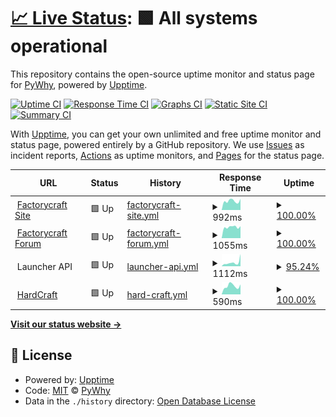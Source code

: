 # [📈 Live Status](https://py.kitsu-team.dev): <!--live status--> **🟩 All systems operational**

This repository contains the open-source uptime monitor and status page for [PyWhy](https://kitsu-team.dev/), powered by [Upptime](https://github.com/upptime/upptime).

[![Uptime CI](https://github.com/PyWhy-3275/upptime/workflows/Uptime%20CI/badge.svg)](https://github.com/PyWhy-3275/upptime/actions?query=workflow%3A%22Uptime+CI%22)
[![Response Time CI](https://github.com/PyWhy-3275/upptime/workflows/Response%20Time%20CI/badge.svg)](https://github.com/PyWhy-3275/upptime/actions?query=workflow%3A%22Response+Time+CI%22)
[![Graphs CI](https://github.com/PyWhy-3275/upptime/workflows/Graphs%20CI/badge.svg)](https://github.com/PyWhy-3275/upptime/actions?query=workflow%3A%22Graphs+CI%22)
[![Static Site CI](https://github.com/PyWhy-3275/upptime/workflows/Static%20Site%20CI/badge.svg)](https://github.com/PyWhy-3275/upptime/actions?query=workflow%3A%22Static+Site+CI%22)
[![Summary CI](https://github.com/PyWhy-3275/upptime/workflows/Summary%20CI/badge.svg)](https://github.com/PyWhy-3275/upptime/actions?query=workflow%3A%22Summary+CI%22)

With [Upptime](https://upptime.js.org), you can get your own unlimited and free uptime monitor and status page, powered entirely by a GitHub repository. We use [Issues](https://github.com/PyWhy-3275/upptime/issues) as incident reports, [Actions](https://github.com/PyWhy-3275/upptime/actions) as uptime monitors, and [Pages](https://py.kitsu-team.dev) for the status page.

<!--start: status pages-->
<!-- This summary is generated by Upptime (https://github.com/upptime/upptime) -->
<!-- Do not edit this manually, your changes will be overwritten -->
<!-- prettier-ignore -->
| URL | Status | History | Response Time | Uptime |
| --- | ------ | ------- | ------------- | ------ |
| <img alt="" src="https://factorycraft.cf/favicon.ico" height="13"> [Factorycraft Site](https://site.factorycraft.cf) | 🟩 Up | [factorycraft-site.yml](https://github.com/PyWhy-3275/upptime/commits/HEAD/history/factorycraft-site.yml) | <details><summary><img alt="Response time graph" src="./graphs/factorycraft-site/response-time-week.png" height="20"> 992ms</summary><br><a href="https://py.kitsu-team.dev/history/factorycraft-site"><img alt="Response time 1715" src="https://img.shields.io/endpoint?url=https%3A%2F%2Fraw.githubusercontent.com%2FPyWhy-3275%2Fupptime%2FHEAD%2Fapi%2Ffactorycraft-site%2Fresponse-time.json"></a><br><a href="https://py.kitsu-team.dev/history/factorycraft-site"><img alt="24-hour response time 1221" src="https://img.shields.io/endpoint?url=https%3A%2F%2Fraw.githubusercontent.com%2FPyWhy-3275%2Fupptime%2FHEAD%2Fapi%2Ffactorycraft-site%2Fresponse-time-day.json"></a><br><a href="https://py.kitsu-team.dev/history/factorycraft-site"><img alt="7-day response time 992" src="https://img.shields.io/endpoint?url=https%3A%2F%2Fraw.githubusercontent.com%2FPyWhy-3275%2Fupptime%2FHEAD%2Fapi%2Ffactorycraft-site%2Fresponse-time-week.json"></a><br><a href="https://py.kitsu-team.dev/history/factorycraft-site"><img alt="30-day response time 967" src="https://img.shields.io/endpoint?url=https%3A%2F%2Fraw.githubusercontent.com%2FPyWhy-3275%2Fupptime%2FHEAD%2Fapi%2Ffactorycraft-site%2Fresponse-time-month.json"></a><br><a href="https://py.kitsu-team.dev/history/factorycraft-site"><img alt="1-year response time 1715" src="https://img.shields.io/endpoint?url=https%3A%2F%2Fraw.githubusercontent.com%2FPyWhy-3275%2Fupptime%2FHEAD%2Fapi%2Ffactorycraft-site%2Fresponse-time-year.json"></a></details> | <details><summary><a href="https://py.kitsu-team.dev/history/factorycraft-site">100.00%</a></summary><a href="https://py.kitsu-team.dev/history/factorycraft-site"><img alt="All-time uptime 90.58%" src="https://img.shields.io/endpoint?url=https%3A%2F%2Fraw.githubusercontent.com%2FPyWhy-3275%2Fupptime%2FHEAD%2Fapi%2Ffactorycraft-site%2Fuptime.json"></a><br><a href="https://py.kitsu-team.dev/history/factorycraft-site"><img alt="24-hour uptime 100.00%" src="https://img.shields.io/endpoint?url=https%3A%2F%2Fraw.githubusercontent.com%2FPyWhy-3275%2Fupptime%2FHEAD%2Fapi%2Ffactorycraft-site%2Fuptime-day.json"></a><br><a href="https://py.kitsu-team.dev/history/factorycraft-site"><img alt="7-day uptime 100.00%" src="https://img.shields.io/endpoint?url=https%3A%2F%2Fraw.githubusercontent.com%2FPyWhy-3275%2Fupptime%2FHEAD%2Fapi%2Ffactorycraft-site%2Fuptime-week.json"></a><br><a href="https://py.kitsu-team.dev/history/factorycraft-site"><img alt="30-day uptime 100.00%" src="https://img.shields.io/endpoint?url=https%3A%2F%2Fraw.githubusercontent.com%2FPyWhy-3275%2Fupptime%2FHEAD%2Fapi%2Ffactorycraft-site%2Fuptime-month.json"></a><br><a href="https://py.kitsu-team.dev/history/factorycraft-site"><img alt="1-year uptime 90.58%" src="https://img.shields.io/endpoint?url=https%3A%2F%2Fraw.githubusercontent.com%2FPyWhy-3275%2Fupptime%2FHEAD%2Fapi%2Ffactorycraft-site%2Fuptime-year.json"></a></details>
| <img alt="" src="https://factorycraft.cf/favicon.ico" height="13"> [Factorycraft Forum](https://factorycraft.cf) | 🟩 Up | [factorycraft-forum.yml](https://github.com/PyWhy-3275/upptime/commits/HEAD/history/factorycraft-forum.yml) | <details><summary><img alt="Response time graph" src="./graphs/factorycraft-forum/response-time-week.png" height="20"> 1055ms</summary><br><a href="https://py.kitsu-team.dev/history/factorycraft-forum"><img alt="Response time 1182" src="https://img.shields.io/endpoint?url=https%3A%2F%2Fraw.githubusercontent.com%2FPyWhy-3275%2Fupptime%2FHEAD%2Fapi%2Ffactorycraft-forum%2Fresponse-time.json"></a><br><a href="https://py.kitsu-team.dev/history/factorycraft-forum"><img alt="24-hour response time 1132" src="https://img.shields.io/endpoint?url=https%3A%2F%2Fraw.githubusercontent.com%2FPyWhy-3275%2Fupptime%2FHEAD%2Fapi%2Ffactorycraft-forum%2Fresponse-time-day.json"></a><br><a href="https://py.kitsu-team.dev/history/factorycraft-forum"><img alt="7-day response time 1055" src="https://img.shields.io/endpoint?url=https%3A%2F%2Fraw.githubusercontent.com%2FPyWhy-3275%2Fupptime%2FHEAD%2Fapi%2Ffactorycraft-forum%2Fresponse-time-week.json"></a><br><a href="https://py.kitsu-team.dev/history/factorycraft-forum"><img alt="30-day response time 893" src="https://img.shields.io/endpoint?url=https%3A%2F%2Fraw.githubusercontent.com%2FPyWhy-3275%2Fupptime%2FHEAD%2Fapi%2Ffactorycraft-forum%2Fresponse-time-month.json"></a><br><a href="https://py.kitsu-team.dev/history/factorycraft-forum"><img alt="1-year response time 1182" src="https://img.shields.io/endpoint?url=https%3A%2F%2Fraw.githubusercontent.com%2FPyWhy-3275%2Fupptime%2FHEAD%2Fapi%2Ffactorycraft-forum%2Fresponse-time-year.json"></a></details> | <details><summary><a href="https://py.kitsu-team.dev/history/factorycraft-forum">100.00%</a></summary><a href="https://py.kitsu-team.dev/history/factorycraft-forum"><img alt="All-time uptime 93.14%" src="https://img.shields.io/endpoint?url=https%3A%2F%2Fraw.githubusercontent.com%2FPyWhy-3275%2Fupptime%2FHEAD%2Fapi%2Ffactorycraft-forum%2Fuptime.json"></a><br><a href="https://py.kitsu-team.dev/history/factorycraft-forum"><img alt="24-hour uptime 100.00%" src="https://img.shields.io/endpoint?url=https%3A%2F%2Fraw.githubusercontent.com%2FPyWhy-3275%2Fupptime%2FHEAD%2Fapi%2Ffactorycraft-forum%2Fuptime-day.json"></a><br><a href="https://py.kitsu-team.dev/history/factorycraft-forum"><img alt="7-day uptime 100.00%" src="https://img.shields.io/endpoint?url=https%3A%2F%2Fraw.githubusercontent.com%2FPyWhy-3275%2Fupptime%2FHEAD%2Fapi%2Ffactorycraft-forum%2Fuptime-week.json"></a><br><a href="https://py.kitsu-team.dev/history/factorycraft-forum"><img alt="30-day uptime 100.00%" src="https://img.shields.io/endpoint?url=https%3A%2F%2Fraw.githubusercontent.com%2FPyWhy-3275%2Fupptime%2FHEAD%2Fapi%2Ffactorycraft-forum%2Fuptime-month.json"></a><br><a href="https://py.kitsu-team.dev/history/factorycraft-forum"><img alt="1-year uptime 93.14%" src="https://img.shields.io/endpoint?url=https%3A%2F%2Fraw.githubusercontent.com%2FPyWhy-3275%2Fupptime%2FHEAD%2Fapi%2Ffactorycraft-forum%2Fuptime-year.json"></a></details>
| <img alt="" src="https://factorycraft.cf/favicon.ico" height="13"> Launcher API | 🟩 Up | [launcher-api.yml](https://github.com/PyWhy-3275/upptime/commits/HEAD/history/launcher-api.yml) | <details><summary><img alt="Response time graph" src="./graphs/launcher-api/response-time-week.png" height="20"> 1112ms</summary><br><a href="https://py.kitsu-team.dev/history/launcher-api"><img alt="Response time 1559" src="https://img.shields.io/endpoint?url=https%3A%2F%2Fraw.githubusercontent.com%2FPyWhy-3275%2Fupptime%2FHEAD%2Fapi%2Flauncher-api%2Fresponse-time.json"></a><br><a href="https://py.kitsu-team.dev/history/launcher-api"><img alt="24-hour response time 1718" src="https://img.shields.io/endpoint?url=https%3A%2F%2Fraw.githubusercontent.com%2FPyWhy-3275%2Fupptime%2FHEAD%2Fapi%2Flauncher-api%2Fresponse-time-day.json"></a><br><a href="https://py.kitsu-team.dev/history/launcher-api"><img alt="7-day response time 1112" src="https://img.shields.io/endpoint?url=https%3A%2F%2Fraw.githubusercontent.com%2FPyWhy-3275%2Fupptime%2FHEAD%2Fapi%2Flauncher-api%2Fresponse-time-week.json"></a><br><a href="https://py.kitsu-team.dev/history/launcher-api"><img alt="30-day response time 833" src="https://img.shields.io/endpoint?url=https%3A%2F%2Fraw.githubusercontent.com%2FPyWhy-3275%2Fupptime%2FHEAD%2Fapi%2Flauncher-api%2Fresponse-time-month.json"></a><br><a href="https://py.kitsu-team.dev/history/launcher-api"><img alt="1-year response time 1559" src="https://img.shields.io/endpoint?url=https%3A%2F%2Fraw.githubusercontent.com%2FPyWhy-3275%2Fupptime%2FHEAD%2Fapi%2Flauncher-api%2Fresponse-time-year.json"></a></details> | <details><summary><a href="https://py.kitsu-team.dev/history/launcher-api">95.24%</a></summary><a href="https://py.kitsu-team.dev/history/launcher-api"><img alt="All-time uptime 77.35%" src="https://img.shields.io/endpoint?url=https%3A%2F%2Fraw.githubusercontent.com%2FPyWhy-3275%2Fupptime%2FHEAD%2Fapi%2Flauncher-api%2Fuptime.json"></a><br><a href="https://py.kitsu-team.dev/history/launcher-api"><img alt="24-hour uptime 66.68%" src="https://img.shields.io/endpoint?url=https%3A%2F%2Fraw.githubusercontent.com%2FPyWhy-3275%2Fupptime%2FHEAD%2Fapi%2Flauncher-api%2Fuptime-day.json"></a><br><a href="https://py.kitsu-team.dev/history/launcher-api"><img alt="7-day uptime 95.24%" src="https://img.shields.io/endpoint?url=https%3A%2F%2Fraw.githubusercontent.com%2FPyWhy-3275%2Fupptime%2FHEAD%2Fapi%2Flauncher-api%2Fuptime-week.json"></a><br><a href="https://py.kitsu-team.dev/history/launcher-api"><img alt="30-day uptime 98.90%" src="https://img.shields.io/endpoint?url=https%3A%2F%2Fraw.githubusercontent.com%2FPyWhy-3275%2Fupptime%2FHEAD%2Fapi%2Flauncher-api%2Fuptime-month.json"></a><br><a href="https://py.kitsu-team.dev/history/launcher-api"><img alt="1-year uptime 77.35%" src="https://img.shields.io/endpoint?url=https%3A%2F%2Fraw.githubusercontent.com%2FPyWhy-3275%2Fupptime%2FHEAD%2Fapi%2Flauncher-api%2Fuptime-year.json"></a></details>
| <img alt="" src="https://icons.duckduckgo.com/ip3/null.ico" height="13"> [HardCraft](ip.kitsu-team.dev) | 🟩 Up | [hard-craft.yml](https://github.com/PyWhy-3275/upptime/commits/HEAD/history/hard-craft.yml) | <details><summary><img alt="Response time graph" src="./graphs/hard-craft/response-time-week.png" height="20"> 590ms</summary><br><a href="https://py.kitsu-team.dev/history/hard-craft"><img alt="Response time 440" src="https://img.shields.io/endpoint?url=https%3A%2F%2Fraw.githubusercontent.com%2FPyWhy-3275%2Fupptime%2FHEAD%2Fapi%2Fhard-craft%2Fresponse-time.json"></a><br><a href="https://py.kitsu-team.dev/history/hard-craft"><img alt="24-hour response time 703" src="https://img.shields.io/endpoint?url=https%3A%2F%2Fraw.githubusercontent.com%2FPyWhy-3275%2Fupptime%2FHEAD%2Fapi%2Fhard-craft%2Fresponse-time-day.json"></a><br><a href="https://py.kitsu-team.dev/history/hard-craft"><img alt="7-day response time 590" src="https://img.shields.io/endpoint?url=https%3A%2F%2Fraw.githubusercontent.com%2FPyWhy-3275%2Fupptime%2FHEAD%2Fapi%2Fhard-craft%2Fresponse-time-week.json"></a><br><a href="https://py.kitsu-team.dev/history/hard-craft"><img alt="30-day response time 487" src="https://img.shields.io/endpoint?url=https%3A%2F%2Fraw.githubusercontent.com%2FPyWhy-3275%2Fupptime%2FHEAD%2Fapi%2Fhard-craft%2Fresponse-time-month.json"></a><br><a href="https://py.kitsu-team.dev/history/hard-craft"><img alt="1-year response time 440" src="https://img.shields.io/endpoint?url=https%3A%2F%2Fraw.githubusercontent.com%2FPyWhy-3275%2Fupptime%2FHEAD%2Fapi%2Fhard-craft%2Fresponse-time-year.json"></a></details> | <details><summary><a href="https://py.kitsu-team.dev/history/hard-craft">100.00%</a></summary><a href="https://py.kitsu-team.dev/history/hard-craft"><img alt="All-time uptime 62.30%" src="https://img.shields.io/endpoint?url=https%3A%2F%2Fraw.githubusercontent.com%2FPyWhy-3275%2Fupptime%2FHEAD%2Fapi%2Fhard-craft%2Fuptime.json"></a><br><a href="https://py.kitsu-team.dev/history/hard-craft"><img alt="24-hour uptime 100.00%" src="https://img.shields.io/endpoint?url=https%3A%2F%2Fraw.githubusercontent.com%2FPyWhy-3275%2Fupptime%2FHEAD%2Fapi%2Fhard-craft%2Fuptime-day.json"></a><br><a href="https://py.kitsu-team.dev/history/hard-craft"><img alt="7-day uptime 100.00%" src="https://img.shields.io/endpoint?url=https%3A%2F%2Fraw.githubusercontent.com%2FPyWhy-3275%2Fupptime%2FHEAD%2Fapi%2Fhard-craft%2Fuptime-week.json"></a><br><a href="https://py.kitsu-team.dev/history/hard-craft"><img alt="30-day uptime 100.00%" src="https://img.shields.io/endpoint?url=https%3A%2F%2Fraw.githubusercontent.com%2FPyWhy-3275%2Fupptime%2FHEAD%2Fapi%2Fhard-craft%2Fuptime-month.json"></a><br><a href="https://py.kitsu-team.dev/history/hard-craft"><img alt="1-year uptime 62.30%" src="https://img.shields.io/endpoint?url=https%3A%2F%2Fraw.githubusercontent.com%2FPyWhy-3275%2Fupptime%2FHEAD%2Fapi%2Fhard-craft%2Fuptime-year.json"></a></details>

<!--end: status pages-->

[**Visit our status website →**](https://py.kitsu-team.dev)

## 📄 License

- Powered by: [Upptime](https://github.com/upptime/upptime)
- Code: [MIT](./LICENSE) © [PyWhy](https://kitsu-team.dev/)
- Data in the `./history` directory: [Open Database License](https://opendatacommons.org/licenses/odbl/1-0/)
